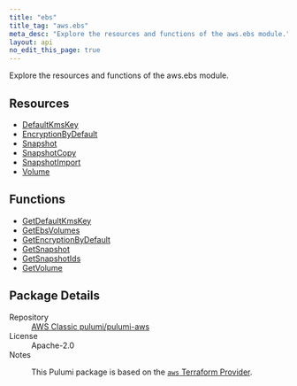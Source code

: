 ```yaml
---
title: "ebs"
title_tag: "aws.ebs"
meta_desc: "Explore the resources and functions of the aws.ebs module."
layout: api
no_edit_this_page: true
---
```


<!-- WARNING: this file was generated by Pulumi Docs Generator. -->
<!-- Do not edit by hand unless you're certain you know what you are doing! -->

Explore the resources and functions of the aws.ebs module.

<h2 id="resources">Resources</h2>
<ul class="api">
    <li><a href="defaultkmskey/" title="DefaultKmsKey"><span class="api-symbol api-symbol--resource"></span>DefaultKmsKey</a></li>
    <li><a href="encryptionbydefault/" title="EncryptionByDefault"><span class="api-symbol api-symbol--resource"></span>EncryptionByDefault</a></li>
    <li><a href="snapshot/" title="Snapshot"><span class="api-symbol api-symbol--resource"></span>Snapshot</a></li>
    <li><a href="snapshotcopy/" title="SnapshotCopy"><span class="api-symbol api-symbol--resource"></span>SnapshotCopy</a></li>
    <li><a href="snapshotimport/" title="SnapshotImport"><span class="api-symbol api-symbol--resource"></span>SnapshotImport</a></li>
    <li><a href="volume/" title="Volume"><span class="api-symbol api-symbol--resource"></span>Volume</a></li>
</ul>

<h2 id="functions">Functions</h2>
<ul class="api">
    <li><a href="getdefaultkmskey/" title="GetDefaultKmsKey"><span class="api-symbol api-symbol--function"></span>GetDefaultKmsKey</a></li>
    <li><a href="getebsvolumes/" title="GetEbsVolumes"><span class="api-symbol api-symbol--function"></span>GetEbsVolumes</a></li>
    <li><a href="getencryptionbydefault/" title="GetEncryptionByDefault"><span class="api-symbol api-symbol--function"></span>GetEncryptionByDefault</a></li>
    <li><a href="getsnapshot/" title="GetSnapshot"><span class="api-symbol api-symbol--function"></span>GetSnapshot</a></li>
    <li><a href="getsnapshotids/" title="GetSnapshotIds"><span class="api-symbol api-symbol--function"></span>GetSnapshotIds</a></li>
    <li><a href="getvolume/" title="GetVolume"><span class="api-symbol api-symbol--function"></span>GetVolume</a></li>
</ul>

<h2 id="package-details">Package Details</h2>
<dl class="package-details">
	<dt>Repository</dt>
	<dd><a href="https://github.com/pulumi/pulumi-aws">AWS Classic pulumi/pulumi-aws</a></dd>
	<dt>License</dt>
	<dd>Apache-2.0</dd>
	<dt>Notes</dt>
	<dd><p>This Pulumi package is based on the <a href="https://github.com/hashicorp/terraform-provider-aws"><code>aws</code> Terraform Provider</a>.</p>
</dd>
</dl>

